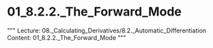 # 01_8.2.2._The_Forward_Mode

"""
Lecture: 08._Calculating_Derivatives/8.2._Automatic_Differentiation
Content: 01_8.2.2._The_Forward_Mode
"""

